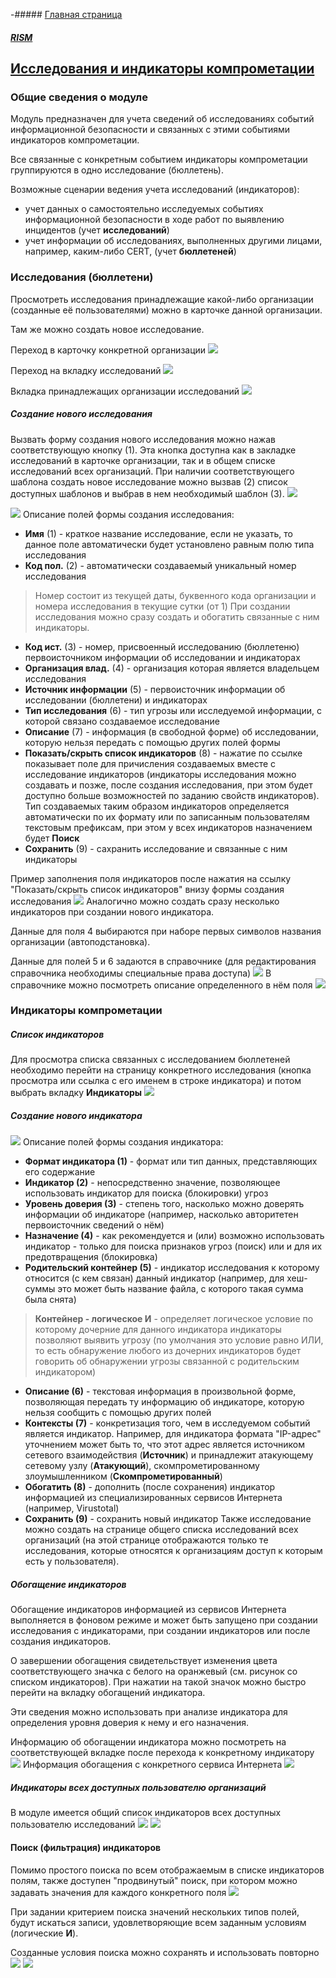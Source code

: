 -##### [Главная страница](../../index.md)
##### [RISM](../index.md)
## [Исследования и индикаторы компрометации](./rism/investigation/index.md)
### Общие сведения о модуле
Модуль предназначен для учета сведений об исследованиях событий информационной безопасности и связанных с этими событиями индикаторов компрометации.

Все связанные с конкретным событием индикаторы компрометации группируются в одно исследование (бюллетень).

Возможные сценарии ведения учета исследований (индикаторов):
* учет данных о самостоятельно исследуемых событиях информационной безопасности в ходе работ по выявлению инцидентов (учет **исследований**)
* учет информации об исследованиях, выполненных другими лицами, например, каким-либо CERT, (учет **бюллетеней**)

### Исследования (бюллетени)
Просмотреть исследования принадлежащие какой-либо организации (созданные её пользователями) можно в карточке данной организации.

Там же можно создать новое исследование.

Переход в карточку конкретной организации
![](organizations1.png)

Переход на вкладку исследований
![](organization1.png)

Вкладка принадлежащих организации исследований
![](organization_investigations1.png)

##### Создание нового исследования
Вызвать форму создания нового исследования можно нажав соответствующую кнопку (1). Эта кнопка доступна как в закладке исследований в карточке организации, так и в общем списке исследований всех организаций.
При наличии соответствующего шаблона создать новое исследование можно вызвав (2) список доступных шаблонов и выбрав в нем необходимый шаблон (3).
![](new_investigation1.png)

![](investigation_form1.png)
Описание полей формы создания исследования:
* **Имя** (1) - краткое название исследование, если не указать, то данное поле автоматически будет установлено равным полю типа исследования
* **Код пол.** (2) - автоматически создаваемый уникальный номер исследования
> Номер состоит из текущей даты, буквенного кода организации и номера исследования в текущие сутки (от 1)
При создании исследования можно сразу создать и обогатить связанные с ним индикаторы.
* **Код ист.** (3) - номер, присвоенный исследованию (бюллетеню) первоисточником информации об исследовании и индикаторах
* **Организация влад.** (4) - организация которая является владельцем исследования
* **Источник информации** (5) -  первоисточник информации об исследовании (бюллетени) и индикаторах
* **Тип исследования** (6) - тип угрозы или исследуемой информации, с которой связано создаваемое исследование
* **Описание** (7) - информация (в свободной форме) об исследовании, которую нельзя передать с помощью других полей формы
* **Показать/скрыть список индикаторов** (8) - нажатие по ссылке показывает поле для причисления создаваемых вместе с исследование индикаторов (индикаторы исследования можно создавать и позже, после создания исследования, при этом будет доступно больше возможностей по заданию свойств индикаторов). Тип создаваемых таким образом индикаторов определяется автоматически по их формату или по записанным пользователям текстовым префиксам, при этом у всех индикаторов назначением будет **Поиск**
* **Сохранить** (9) - сахранить исследование и связанные с ним индикаторы

Пример заполнения поля индикаторов после нажатия на ссылку "Показать/скрыть список индикаторов" внизу формы создания исследования
![](investigation_form2.png)
Аналогично можно создать сразу несколько индикаторов при создании нового индикатора.

Данные для поля 4 выбираются при наборе первых символов названия организации (автоподстановка).

Данные для полей 5 и 6 задаются в справочнике (для редактирования справочника необходимы специальные права доступа)
![](references1.png)
В справочнике можно посмотреть описание определенного в нём поля
![](context1.png)
### Индикаторы компрометации
##### Список индикаторов
Для просмотра списка связанных с исследованием бюллетеней необходимо перейти на страницу конкретного исследования (кнопка просмотра или ссылка с его именем в строке индикатора) и потом выбрать вкладку **Индикаторы**
![](investigation_indicators1.png)

##### Создание нового индикатора
![](indicator_form1.png)
Описание полей формы создания индикатора:
* **Формат индикатора (1)** - формат или тип данных, представляющих его содержание
* **Индикатор (2)** - непосредственно значение, позволяющее использовать индикатор для поиска (блокировки) угроз
* **Уровень доверия (3)** - степень того, насколько можно доверять информации об индикаторе (например, насколько авторитетен первоисточник сведений о нём)
* **Назначение (4)** - как рекомендуется и (или) возможно использовать индикатор - только для поиска признаков угроз (поиск) или и для их предотвращения (блокировка)
* **Родительский контейнер (5)** - индикатор исследования к которому относится (с кем связан) данный индикатор (например, для хеш-суммы это может быть название файла, с которого такая сумма была снята)
> **Контейнер - логическое И** - определяет логическое условие по которому дочерние для данного индикатора индикаторы позволяют выявить угрозу (по умолчания это условие равно ИЛИ, то есть обнаружение любого из дочерних индикаторов будет говорить об обнаружении угрозы связанной с родительским индикатором)
* **Описание (6)** - текстовая информация в произвольной форме, позволяющая передать ту информацию об индикаторе, которую нельзя сообщить с помощью других полей
* **Контексты (7)** - конкретизация того, чем в исследуемом событий является индикатор. Например, для индикатора формата "IP-адрес" уточнением может быть то, что этот адрес является источником сетевого взаимодействия (**Источник**) и принадлежит атакующему сетевому узлу (**Атакующий**), скомпрометированному злоумышленником (**Скомпрометированный**)
* **Обогатить (8)** - дополнить (после сохранения) индикатор информацией из специализированных сервисов Интернета (например, Virustotal)
* **Сохранить (9)** - сохранить новый индикатор
Также исследование можно создать на странице общего списка исследований всех организаций (на этой странице отображаются только те исследования, которые относятся к организациям доступ к которым есть у пользователя).

##### Обогащение индикаторов
Обогащение индикаторов информацией из сервисов Интернета выполняется в фоновом режиме и может быть запущено при создании исследования с индикаторами, при создании индикаторов или после создания индикаторов.

О завершении обогащения свидетельствует изменения цвета соответствующего значка с белого на оранжевый (см. рисунок со списком индикаторов). При нажатии на такой значок можно быстро перейти на вкладку обогащений индикатора.

Эти сведения можно использовать при анализе индикатора для определения уровня доверия к нему и его назначения.

Информацию об обогащении индикатора можно посмотреть на соответствующей вкладке после перехода к конкретному индикатору
![](enrichments1.png)
Информация обогащения с конкретного сервиса Интернета
![](enrichments2.png)


##### Индикаторы всех доступных пользователю организаций
В модуле имеется общий список индикаторов всех доступных пользователю исследований 
![]( indicators_menu1.png)
![]( indicators1.png)
#### Поиск (фильтрация) индикаторов
Помимо простого поиска по всем отображаемым в списке индикаторов полям, также доступен "продвинутый" поиск, при котором можно задавать значения для каждого конкретного поля
![](search1.png)

При задании критерием поиска значений нескольких типов полей, будут искаться записи, удовлетворяющие всем заданным условиям (логические **И**).

Созданные условия поиска можно сохранять и использовать повторно
![](filter1.png)
![](filter2.png)
